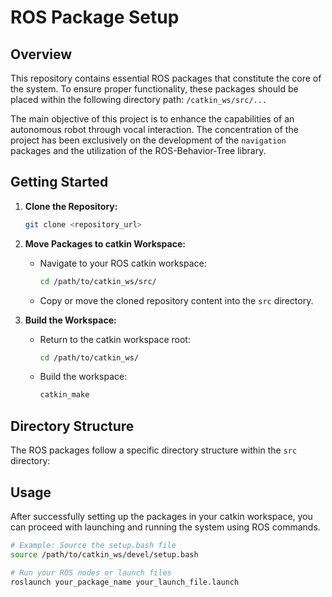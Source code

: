 # ROS Package Setup

## Overview

This repository contains essential ROS packages that constitute the core of the system. To ensure proper functionality, these packages should be placed within the following directory path: `/catkin_ws/src/...`

The main objective of this project is to enhance the capabilities of an autonomous robot through vocal interaction. The concentration of the project has been exclusively on the development of the `navigation` packages and the utilization of the ROS-Behavior-Tree library.

## Getting Started

1. **Clone the Repository:**

    ```bash
    git clone <repository_url>
    ```

2. **Move Packages to catkin Workspace:**

    - Navigate to your ROS catkin workspace:

      ```bash
      cd /path/to/catkin_ws/src/
      ```

    - Copy or move the cloned repository content into the `src` directory.

3. **Build the Workspace:**

    - Return to the catkin workspace root:

      ```bash
      cd /path/to/catkin_ws/
      ```

    - Build the workspace:

      ```bash
      catkin_make
      ```

## Directory Structure

The ROS packages follow a specific directory structure within the `src` directory:


## Usage

After successfully setting up the packages in your catkin workspace, you can proceed with launching and running the system using ROS commands.

```bash
# Example: Source the setup.bash file
source /path/to/catkin_ws/devel/setup.bash

# Run your ROS nodes or launch files
roslaunch your_package_name your_launch_file.launch
